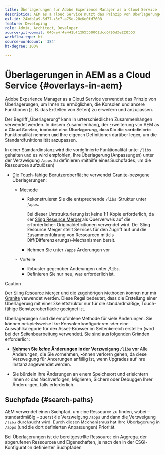 ```yaml
---
title: Überlagerungen für Adobe Experience Manager as a Cloud Service
description: AEM as a Cloud Service nutzt das Prinzip von Überlagerungen, um Ihnen zu ermöglichen, die Konsolen und andere Funktionen zu erweitern und anzupassen.
exl-id: 24bdb1a9-6d77-43c7-a75e-28e6e0fd7608
feature: Developing
role: Admin, Architect, Developer
source-git-commit: 646ca4f4a441bf1565558002dcd6f96d3e228563
workflow-type: ht
source-wordcount: '384'
ht-degree: 100%

---
```


# Überlagerungen in AEM as a Cloud Service {#overlays-in-aem}

Adobe Experience Manager as a Cloud Service verwendet das Prinzip von Überlagerungen, um Ihnen zu ermöglichen, die Konsolen und andere Funktionen (z. B. das Erstellen von Seiten) zu erweitern und anzupassen.

Der Begriff „Überlagerung“ kann in unterschiedlichen Zusammenhängen verwendet werden. In diesem Zusammenhang, der Erweiterung von AEM as a Cloud Service, bedeutet eine Überlagerung, dass Sie die vordefinierte Funktionalität nehmen und Ihre eigenen Definitionen darüber legen, um die Standardfunktionalität anzupassen.

In einer Standardinstanz wird die vordefinierte Funktionalität unter `/libs` gehalten und es wird empfohlen, Ihre Überlagerung (Anpassungen) unter der Verzweigung `/apps` zu definieren (mithilfe eines [Suchpfades](#search-paths), um die Ressourcen aufzulösen).

* Die Touch-fähige Benutzeroberfläche verwendet [Granite](https://developer.adobe.com/experience-manager/reference-materials/6-5/granite-ui/api/jcr_root/libs/granite/ui/index.html)-bezogene Überlagerungen:

   * Methode

      * Rekonstruieren Sie die entsprechende `/libs`-Struktur unter `/apps`.

        Bei dieser Umstrukturierung ist keine 1:1-Kopie erforderlich, da der [Sling Resource Merger](/help/implementing/developing/introduction/sling-resource-merger.md) als Querverweis auf die erforderlichen Originaldefinitionen verwendet wird. Der Sling Resource Merger stellt Services für den Zugriff auf und die Zusammenführung von Ressourcen mittels Diff(Differenzierungs)-Mechanismen bereit.

      * Nehmen Sie unter `/apps` Änderungen vor.

   * Vorteile

      * Robuster gegenüber Änderungen unter `/libs`.
      * Definieren Sie nur neu, was erforderlich ist.

>[!CAUTION]
>
>Der [Sling Resource Merger](/help/implementing/developing/introduction/sling-resource-merger.md) und die zugehörigen Methoden können nur mit [Granite](https://developer.adobe.com/experience-manager/reference-materials/6-5/granite-ui/api/jcr_root/libs/granite/ui/index.html) verwendet werden. Diese Regel bedeutet, dass die Erstellung einer Überlagerung mit einer Skelettstruktur nur für die standardmäßige, Touch-fähige Benutzeroberfläche geeignet ist.

Überlagerungen sind die empfohlene Methode für viele Änderungen. Sie können beispielsweise Ihre Konsolen konfigurieren oder eine Auswahlkategorie für den Asset-Browser im Seitenbereich erstellen (wird bei der Seitenbearbeitung verwendet). Sie sind aus folgenden Gründen erforderlich:

* **Nehmen Sie *keine* Änderungen in der Verzweigung `/libs` vor**
Alle Änderungen, die Sie vornehmen, können verloren gehen, da diese Verzweigung für Änderungen anfällig ist, wenn Upgrades auf Ihre Instanz angewendet werden.

* Sie bündeln Ihre Änderungen an einem Speicherort und erleichtern Ihnen so das Nachverfolgen, Migrieren, Sichern oder Debuggen Ihrer Änderungen, falls erforderlich.

## Suchpfade {#search-paths}

AEM verwendet einen Suchpfad, um eine Ressource zu finden, wobei – standardmäßig – zuerst die Verzweigung `/apps` und dann die Verzweigung `/libs` durchsucht wird. Durch diesen Mechanismus hat Ihre Überlagerung in `/apps` (und die dort definierten Anpassungen) Priorität.

Bei Überlagerungen ist die bereitgestellte Ressource ein Aggregat der abgerufenen Ressourcen und Eigenschaften, je nach den in der OSGi-Konfiguration definierten Suchpfaden.
